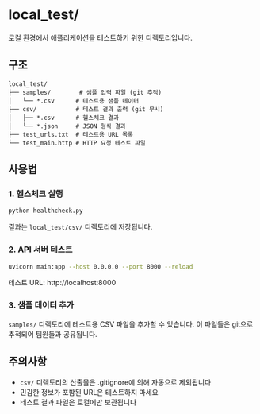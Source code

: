 # local_test/

로컬 환경에서 애플리케이션을 테스트하기 위한 디렉토리입니다.

## 구조

```
local_test/
├── samples/        # 샘플 입력 파일 (git 추적)
│   └── *.csv      # 테스트용 샘플 데이터
├── csv/           # 테스트 결과 출력 (git 무시)
│   ├── *.csv      # 헬스체크 결과
│   └── *.json     # JSON 형식 결과
├── test_urls.txt  # 테스트용 URL 목록
└── test_main.http # HTTP 요청 테스트 파일
```

## 사용법

### 1. 헬스체크 실행
```bash
python healthcheck.py
```
결과는 `local_test/csv/` 디렉토리에 저장됩니다.

### 2. API 서버 테스트
```bash
uvicorn main:app --host 0.0.0.0 --port 8000 --reload
```

테스트 URL: http://localhost:8000

### 3. 샘플 데이터 추가
`samples/` 디렉토리에 테스트용 CSV 파일을 추가할 수 있습니다.
이 파일들은 git으로 추적되어 팀원들과 공유됩니다.

## 주의사항

- `csv/` 디렉토리의 산출물은 .gitignore에 의해 자동으로 제외됩니다
- 민감한 정보가 포함된 URL은 테스트하지 마세요
- 테스트 결과 파일은 로컬에만 보관됩니다